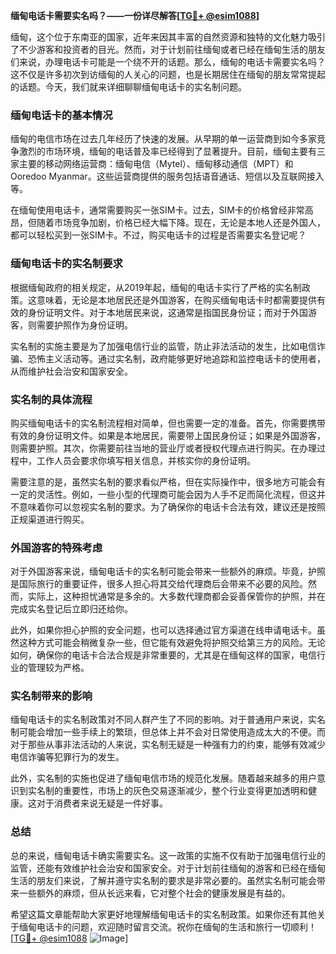 **缅甸电话卡需要实名吗？——一份详尽解答[[TG💪+ @esim1088](https://t.me/s/esim1088)]**

缅甸，这个位于东南亚的国家，近年来因其丰富的自然资源和独特的文化魅力吸引了不少游客和投资者的目光。然而，对于计划前往缅甸或者已经在缅甸生活的朋友们来说，办理电话卡可能是一个绕不开的话题。那么，缅甸的电话卡需要实名吗？这不仅是许多初次到访缅甸的人关心的问题，也是长期居住在缅甸的朋友常常提起的话题。今天，我们就来详细聊聊缅甸电话卡的实名制问题。

### 缅甸电话卡的基本情况

缅甸的电信市场在过去几年经历了快速的发展。从早期的单一运营商到如今多家竞争激烈的市场环境，缅甸的电话普及率已经得到了显著提升。目前，缅甸主要有三家主要的移动网络运营商：缅甸电信（Mytel）、缅甸移动通信（MPT）和Ooredoo Myanmar。这些运营商提供的服务包括语音通话、短信以及互联网接入等。

在缅甸使用电话卡，通常需要购买一张SIM卡。过去，SIM卡的价格曾经非常高昂，但随着市场竞争加剧，价格已经大幅下降。现在，无论是本地人还是外国人，都可以轻松买到一张SIM卡。不过，购买电话卡的过程是否需要实名登记呢？

### 缅甸电话卡的实名制要求

根据缅甸政府的相关规定，从2019年起，缅甸的电话卡实行了严格的实名制政策。这意味着，无论是本地居民还是外国游客，在购买缅甸电话卡时都需要提供有效的身份证明文件。对于本地居民来说，这通常是指国民身份证；而对于外国游客，则需要护照作为身份证明。

实名制的实施主要是为了加强电信行业的监管，防止非法活动的发生，比如电信诈骗、恐怖主义活动等。通过实名制，政府能够更好地追踪和监控电话卡的使用者，从而维护社会治安和国家安全。

### 实名制的具体流程

购买缅甸电话卡的实名制流程相对简单，但也需要一定的准备。首先，你需要携带有效的身份证明文件。如果是本地居民，需要带上国民身份证；如果是外国游客，则需要护照。其次，你需要前往当地的营业厅或者授权代理点进行购买。在办理过程中，工作人员会要求你填写相关信息，并核实你的身份证明。

需要注意的是，虽然实名制的要求看似严格，但在实际操作中，很多地方可能会有一定的灵活性。例如，一些小型的代理商可能会因为人手不足而简化流程，但这并不意味着你可以忽视实名制的要求。为了确保你的电话卡合法有效，建议还是按照正规渠道进行购买。

### 外国游客的特殊考虑

对于外国游客来说，缅甸电话卡的实名制可能会带来一些额外的麻烦。毕竟，护照是国际旅行的重要证件，很多人担心将其交给代理商后会带来不必要的风险。然而，实际上，这种担忧通常是多余的。大多数代理商都会妥善保管你的护照，并在完成实名登记后立即归还给你。

此外，如果你担心护照的安全问题，也可以选择通过官方渠道在线申请电话卡。虽然这种方式可能会稍微复杂一些，但它能有效避免将护照交给第三方的风险。无论如何，确保你的电话卡合法合规是非常重要的，尤其是在缅甸这样的国家，电信行业的管理较为严格。

### 实名制带来的影响

缅甸电话卡的实名制政策对不同人群产生了不同的影响。对于普通用户来说，实名制可能会增加一些手续上的繁琐，但总体上并不会对日常使用造成太大的不便。而对于那些从事非法活动的人来说，实名制无疑是一种强有力的约束，能够有效减少电信诈骗等犯罪行为的发生。

此外，实名制的实施也促进了缅甸电信市场的规范化发展。随着越来越多的用户意识到实名制的重要性，市场上的灰色交易逐渐减少，整个行业变得更加透明和健康。这对于消费者来说无疑是一件好事。

### 总结

总的来说，缅甸电话卡确实需要实名。这一政策的实施不仅有助于加强电信行业的监管，还能有效维护社会治安和国家安全。对于计划前往缅甸的游客和已经在缅甸生活的朋友们来说，了解并遵守实名制的要求是非常必要的。虽然实名制可能会带来一些额外的麻烦，但从长远来看，它对整个社会的健康发展是有益的。

希望这篇文章能帮助大家更好地理解缅甸电话卡的实名制政策。如果你还有其他关于缅甸电话卡的问题，欢迎随时留言交流。祝你在缅甸的生活和旅行一切顺利！[[TG💪+ @esim1088](https://t.me/s/esim1088) ![Image](https://i.postimg.cc/4NQfJmqS/Snipaste-2025-05-13-00-14-12.png)]